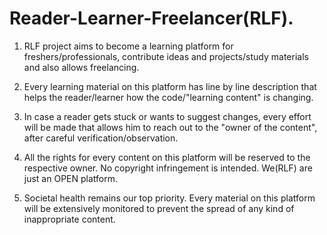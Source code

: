 # Reader-Learner-Freelancer(RLF).
1) RLF project aims to become a learning platform for freshers/professionals, contribute ideas and projects/study materials and also allows freelancing.

2) Every learning material on this platform has line by line description that helps the reader/learner how the code/"learning content" is changing.

3) In case a reader gets stuck or wants to suggest changes, every effort will be made that allows him to reach out to the "owner of the content", after careful verification/observation.

4) All the rights for every content on this platform will be reserved to the respective owner. No copyright infringement is intended. We(RLF) are just an OPEN platform.

5) Societal health remains our top priority. Every material on this platform will be extensively monitored to prevent the spread of any kind of inappropriate content.

